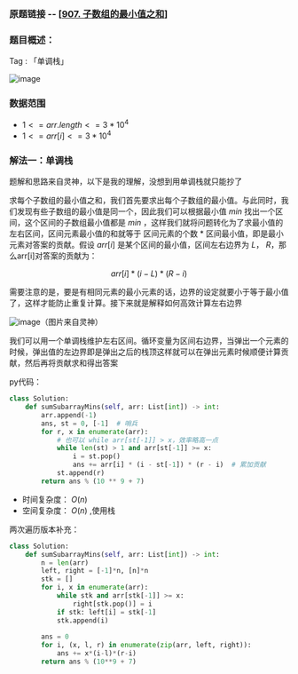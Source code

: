 ### 原题链接 -- [[907. 子数组的最小值之和](https://leetcode.cn/problems/sum-of-subarray-minimums/)]

### 题目概述：
Tag : 「单调栈」

![image](https://user-images.githubusercontent.com/99656524/198457518-b5600870-fd49-4cef-b32a-aab558cf1db9.png)

### 数据范围
* $1 <= arr.length <= 3 * 10^4$
* $1 <= arr[i] <= 3 * 10^4$

### 解法一：单调栈
题解和思路来自灵神，以下是我的理解，没想到用单调栈就只能抄了

求每个子数组的最小值之和，我们首先要求出每个子数组的最小值。与此同时，我们发现有些子数组的最小值是同一个，因此我们可以根据最小值 $min$ 找出一个区间，这个区间的子数组最小值都是
$min$ ，这样我们就将问题转化为了求最小值的左右区间，区间元素最小值的和就等于  区间元素的个数 * 区间最小值，即是最小元素对答案的贡献。假设 $arr[i]$ 是某个区间的最小值，区间左右边界为 $L$， $R$，那么arr[i]对答案的贡献为： 

$$
arr[i] * (i-L) * (R-i)
$$

需要注意的是，要是有相同元素的最小元素的话，边界的设定就要小于等于最小值了，这样才能防止重复计算。接下来就是解释如何高效计算左右边界

![image](https://user-images.githubusercontent.com/99656524/198478175-1ca041b6-85b5-44f9-b81f-ac206ae351ab.png)（图片来自灵神）

我们可以用一个单调栈维护左右区间。循环变量为区间右边界，当弹出一个元素的时候，弹出值的左边界即是弹出之后的栈顶这样就可以在弹出元素时候顺便计算贡献，然后再将贡献求和得出答案

py代码：
```py
class Solution:
    def sumSubarrayMins(self, arr: List[int]) -> int:
        arr.append(-1)
        ans, st = 0, [-1]  # 哨兵
        for r, x in enumerate(arr):
            # 也可以 while arr[st[-1]] > x，效率略高一点
            while len(st) > 1 and arr[st[-1]] >= x:
                i = st.pop()
                ans += arr[i] * (i - st[-1]) * (r - i)  # 累加贡献
            st.append(r)
        return ans % (10 ** 9 + 7)
```
* 时间复杂度： $O(n)$
* 空间复杂度： $O(n)$ ,使用栈

两次遍历版本补充：
```py
class Solution:
    def sumSubarrayMins(self, arr: List[int]) -> int:
        n = len(arr)
        left, right = [-1]*n, [n]*n
        stk = []
        for i, x in enumerate(arr):
            while stk and arr[stk[-1]] >= x:
                right[stk.pop()] = i
            if stk: left[i] = stk[-1]
            stk.append(i)
        
        ans = 0
        for i, (x, l, r) in enumerate(zip(arr, left, right)):
            ans += x*(i-l)*(r-i)
        return ans % (10**9 + 7)
```
